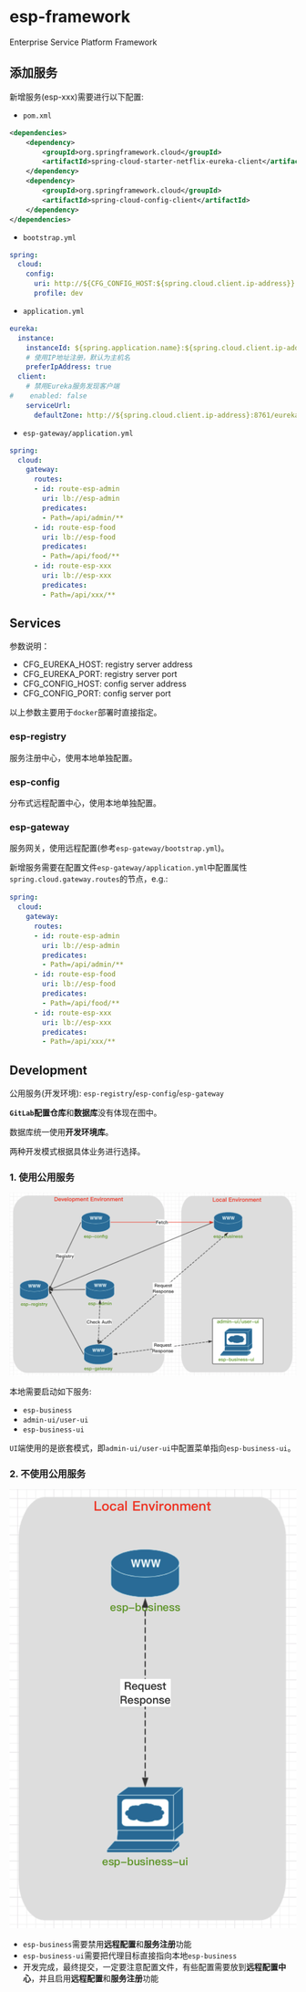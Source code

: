 # esp-framework

Enterprise Service Platform Framework

## 添加服务

新增服务(esp-xxx)需要进行以下配置:

- `pom.xml`
```xml
<dependencies>
    <dependency>
        <groupId>org.springframework.cloud</groupId>
        <artifactId>spring-cloud-starter-netflix-eureka-client</artifactId>
    </dependency>
    <dependency>
        <groupId>org.springframework.cloud</groupId>
        <artifactId>spring-cloud-config-client</artifactId>
    </dependency>
</dependencies>
```

- `bootstrap.yml`
```yaml
spring:
  cloud:
    config:
      uri: http://${CFG_CONFIG_HOST:${spring.cloud.client.ip-address}}:${CFG_CONFIG_PORT:8750}
      profile: dev
```

- `application.yml`
```yaml
eureka:
  instance:
    instanceId: ${spring.application.name}:${spring.cloud.client.ip-address}:${server.port}
    # 使用IP地址注册，默认为主机名
    preferIpAddress: true
  client:
    # 禁用Eureka服务发现客户端
#    enabled: false
    serviceUrl:
      defaultZone: http://${spring.cloud.client.ip-address}:8761/eureka/
```

- `esp-gateway/application.yml`
```yaml
spring:
  cloud:
    gateway:
      routes:
      - id: route-esp-admin
        uri: lb://esp-admin
        predicates:
        - Path=/api/admin/**
      - id: route-esp-food
        uri: lb://esp-food
        predicates:
        - Path=/api/food/**
      - id: route-esp-xxx
        uri: lb://esp-xxx
        predicates:
        - Path=/api/xxx/**
```

## Services

参数说明：

- CFG_EUREKA_HOST: registry server address
- CFG_EUREKA_PORT: registry server port
- CFG_CONFIG_HOST: config server address
- CFG_CONFIG_PORT: config server port

以上参数主要用于`docker`部署时直接指定。

### esp-registry

服务注册中心，使用本地单独配置。

### esp-config

分布式远程配置中心，使用本地单独配置。

### esp-gateway

服务网关，使用远程配置(参考`esp-gateway/bootstrap.yml`)。

新增服务需要在配置文件`esp-gateway/application.yml`中配置属性`spring.cloud.gateway.routes`的节点，e.g.:

```yaml
spring:
  cloud:
    gateway:
      routes:
      - id: route-esp-admin
        uri: lb://esp-admin
        predicates:
        - Path=/api/admin/**
      - id: route-esp-food
        uri: lb://esp-food
        predicates:
        - Path=/api/food/**
      - id: route-esp-xxx
        uri: lb://esp-xxx
        predicates:
        - Path=/api/xxx/**
```

## Development

公用服务(开发环境): `esp-registry`/`esp-config`/`esp-gateway`

**`GitLab`配置仓库**和**数据库**没有体现在图中。

数据库统一使用**开发环境库**。

两种开发模式根据具体业务进行选择。

### 1. 使用公用服务

![Online Mode](docs/images/dev-mode1.png)

本地需要启动如下服务:

- `esp-business` 
- `admin-ui/user-ui`
- `esp-business-ui`

`UI`端使用的是嵌套模式，即`admin-ui/user-ui`中配置菜单指向`esp-business-ui`。

### 2. 不使用公用服务

![Offline Mode](docs/images/dev-mode2.png)

- `esp-business`需要禁用**远程配置**和**服务注册**功能
- `esp-business-ui`需要把代理目标直接指向本地`esp-business`
- 开发完成，最终提交，一定要注意配置文件，有些配置需要放到**远程配置中心**，并且启用**远程配置**和**服务注册**功能
